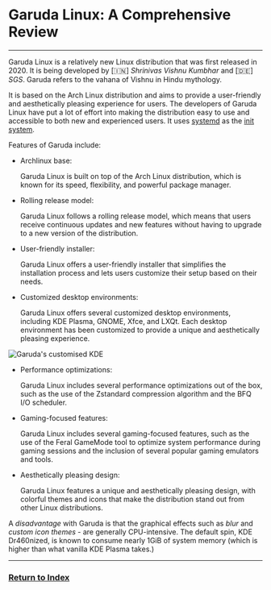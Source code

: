 # Garuda Linux: A Comprehensive Review
---

Garuda Linux is a relatively new Linux distribution that was first released in 2020. It is being developed by [🇮🇳] *Shrinivas Vishnu Kumbhar* and [🇩🇪] *SGS*. Garuda refers to the vahana of Vishnu in Hindu mythology.

It is based on the Arch Linux distribution and aims to provide a user-friendly and aesthetically pleasing experience for users. The developers of Garuda Linux have put a lot of effort into making the distribution easy to use and accessible to both new and experienced users. It uses [systemd](https://en.wikipedia.org/wiki/Systemd) as the [init system](https://en.wikipedia.org/wiki/Init).

Features of Garuda include:
- Archlinux base: 

    Garuda Linux is built on top of the Arch Linux distribution, which is known for its speed, flexibility, and powerful package manager.

- Rolling release model:

    Garuda Linux follows a rolling release model, which means that users receive continuous updates and new features without having to upgrade to a new version of the distribution.

- User-friendly installer:

    Garuda Linux offers a user-friendly installer that simplifies the installation process and lets users customize their setup based on their needs.

- Customized desktop environments: 

    Garuda Linux offers several customized desktop environments, including KDE Plasma, GNOME, Xfce, and LXQt. Each desktop environment has been customized to provide a unique and aesthetically pleasing experience.

![Garuda's customised KDE](https://forum.garudalinux.org/uploads/default/original/2X/8/8700125a41853768877115788839f541759a9bc5.jpeg)
- Performance optimizations: 

    Garuda Linux includes several performance optimizations out of the box, such as the use of the Zstandard compression algorithm and the BFQ I/O scheduler.

- Gaming-focused features: 

    Garuda Linux includes several gaming-focused features, such as the use of the Feral GameMode tool to optimize system performance during gaming sessions and the inclusion of several popular gaming emulators and tools.

- Aesthetically pleasing design: 

    Garuda Linux features a unique and aesthetically pleasing design, with colorful themes and icons that make the distribution stand out from other Linux distributions.

A *disadvantage* with Garuda is that the graphical effects such as *blur* and *custom icon themes* - are generally CPU-intensive. The default spin, KDE Dr460nized, is known to consume nearly 1GiB of system memory (which is higher than what vanilla KDE Plasma takes.)

---
### [Return to Index](../)